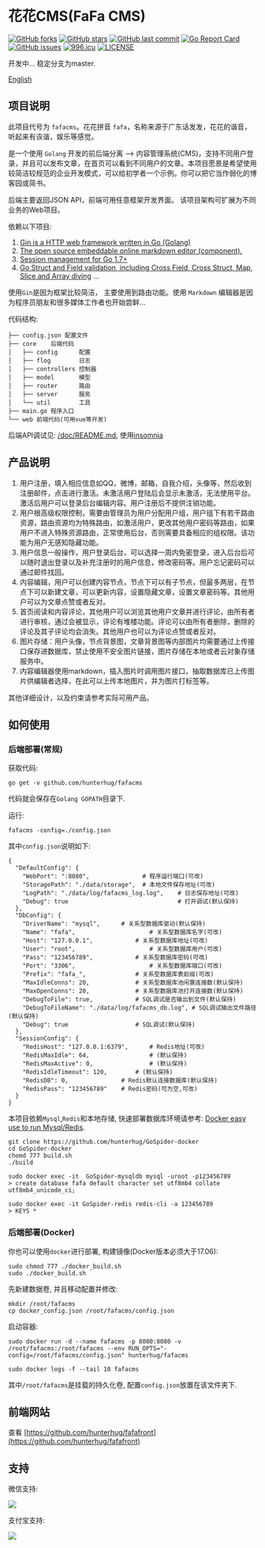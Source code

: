 # 花花CMS(FaFa CMS)

[![GitHub forks](https://img.shields.io/github/forks/hunterhug/fafacms.svg?style=social&label=Forks)](https://github.com/hunterhug/fafacms/network)
[![GitHub stars](https://img.shields.io/github/stars/hunterhug/fafacms.svg?style=social&label=Stars)](https://github.com/hunterhug/fafacms/stargazers)
[![GitHub last commit](https://img.shields.io/github/last-commit/hunterhug/fafacms.svg)](https://github.com/hunterhug/fafacms)
[![Go Report Card](https://goreportcard.com/badge/github.com/hunterhug/fafacms)](https://goreportcard.com/report/github.com/hunterhug/fafacms)
[![GitHub issues](https://img.shields.io/github/issues/hunterhug/fafacms.svg)](https://github.com/hunterhug/fafacms/issues)
[![996.icu](https://img.shields.io/badge/link-996.icu-red.svg)](https://996.icu) 
[![LICENSE](https://img.shields.io/badge/license-Anti%20996-blue.svg)](https://github.com/996icu/996.ICU/blob/master/LICENSE)

开发中... 稳定分支为master. 

[English](/README_EN.md)

## 项目说明

此项目代号为 `fafacms`。花花拼音 `fafa`，名称来源于广东话发发，花花的谐音，听起来有诙谐，娱乐等感觉。

是一个使用 `Golang` 开发的前后端分离 --> 内容管理系统(CMS)，支持不同用户登录，并且可以发布文章，在首页可以看到不同用户的文章。本项目愿景是希望使用较简洁较规范的企业开发模式，可以给初学者一个示例。你可以把它当作弱化的博客园或简书。

后端主要返回JSON API，前端可用任意框架开发界面。 该项目架构可扩展为不同业务的Web项目。

依赖以下项目:

1. [Gin is a HTTP web framework written in Go (Golang)](https://github.com/gin-gonic/gin)
2. [The open source embeddable online markdown editor (component).](https://github.com/pandao/editor.md)
3. [Session management for Go 1.7+](https://github.com/alexedwards/scs)
4. [Go Struct and Field validation, including Cross Field, Cross Struct, Map, Slice and Array diving](https://github.com/go-playground/validator)
...

使用`Gin`是因为框架比较简洁， 主要使用到路由功能。使用 `Markdown` 编辑器是因为程序员朋友和很多媒体工作者也开始尝鲜...

代码结构:

```
├── config.json 配置文件
├── core    后端代码
│   ├── config      配置
│   ├── flog        日志
│   ├── controllers 控制器
│   ├── model       模型
│   ├── router      路由
│   ├── server      服务
│   └── util        工具
├── main.go 程序入口
└── web 前端代码(可用vue等开发)
```

后端API调试见: [/doc/README.md](/doc/README.md), 使用[insomnia](https://insomnia.rest/)

## 产品说明

1. 用户注册，填入相应信息如QQ，微博，邮箱，自我介绍，头像等，然后收到注册邮件，点击进行激活。未激活用户登陆后会显示未激活，无法使用平台。激活后用户可以登录后台编辑内容。用户注册后不提供注销功能。
2. 用户根高级权限控制，需要由管理员为用户分配用户组，用户组下有若干路由资源，路由资源均为特殊路由，如激活用户，更改其他用户密码等路由，如果用户不进入特殊资源路由，正常使用后台，否则需要具备相应的组权限。该功能为用户无感知隐藏功能。
3. 用户信息一般操作，用户登录后台，可以选择一周内免密登录，进入后台后可以随时退出登录以及补充注册时的用户信息，修改密码等。用户忘记密码可以通过邮件找回。
4. 内容编辑，用户可以创建内容节点，节点下可以有子节点，但最多两层，在节点下可以新建文章，可以更新内容，设置隐藏文章，设置文章密码等。其他用户可以为文章点赞或者反对。
5. 首页阅读和内容评论，其他用户可以浏览其他用户文章并进行评论，由所有者进行审核，通过会被显示，评论有堆楼功能。评论可以由所有者删除，删除的评论及其子评论均会消失。其他用户也可以为评论点赞或者反对。
6. 图片存储：用户头像，节点背景图，文章背景图等内部图片均需要通过上传接口保存进数据库，禁止使用不安全图片链接，图片存储在本地或者云对象存储服务中。
7. 内容编辑器使用markdown，插入图片时调用图片接口，抽取数据库已上传图片供编辑者选择，在此可以上传本地图片，并为图片打标签等。

其他详细设计，以及约束请参考实际可用产品。

## 如何使用

### 后端部署(常规)

获取代码:

```
go get -v github.com/hunterhug/fafacms
```

代码就会保存在`Golang GOPATH`目录下.

运行:

```
fafacms -config=./config.json
```

其中`config.json`说明如下:

```
{
  "DefaultConfig": {
    "WebPort": ":8080",               # 程序运行端口(可改)
    "StoragePath": "./data/storage",  # 本地文件保存地址(可改)
    "LogPath": "./data/log/fafacms_log.log", 	# 日志保存地址(可改)
    "Debug": true   					        # 打开调试(默认保持)
  },
  "DbConfig": {
    "DriverName": "mysql",  	# 关系型数据库驱动(默认保持)
    "Name": "fafa", 					# 关系型数据库名字(可改)
    "Host": "127.0.0.1", 			# 关系型数据库地址(可改)
    "User": "root", 					# 关系型数据库用户(可改)
    "Pass": "123456789", 			# 关系型数据库密码(可改)
    "Port": "3306", 					# 关系型数据库端口(可改)
    "Prefix": "fafa_", 				# 关系型数据库表前缀(可改)
    "MaxIdleConns": 20, 			# 关系型数据库池闲置连接数(默认保持)
    "MaxOpenConns": 20, 			# 关系型数据库池打开连接数(默认保持)
    "DebugToFile": true, 			# SQL调试是否输出到文件(默认保持)
    "DebugToFileName": "./data/log/fafacms_db.log", # SQL调试输出文件路径(默认保持)
    "Debug": true 					# SQL调试(默认保持)
  },
  "SessionConfig": {
    "RedisHost": "127.0.0.1:6379", 		# Redis地址(可改)
    "RedisMaxIdle": 64, 				# (默认保持)
    "RedisMaxActive": 0, 				# (默认保持)
    "RedisIdleTimeout": 120, 		# (默认保持)
    "RedisDB": 0,               # Redis默认连接数据库(默认保持)
    "RedisPass": "123456789"   	# Redis密码(可为空,可改)
  }
}
```

本项目依赖`Mysql`,`Redis`和本地存储, 快速部署数据库环境请参考: [Docker easy use to run  Mysql/Redis](https://github.com/hunterhug/GoSpider-docker).

```
git clone https://github.com/hunterhug/GoSpider-docker
cd GoSpider-docker
chomd 777 build.sh
./build

sudo docker exec -it  GoSpider-mysqldb mysql -uroot -p123456789
> create database fafa default character set utf8mb4 collate utf8mb4_unicode_ci;

sudo docker exec -it GoSpider-redis redis-cli -a 123456789
> KEYS *
```

### 后端部署(Docker)

你也可以使用`docker`进行部署, 构建镜像(Docker版本必须大于17.06):

```
sudo chmod 777 ./docker_build.sh
sudo ./docker_build.sh
````

先新建数据卷, 并且移动配置并修改:

```
mkdir /root/fafacms
cp docker_config.json /root/fafacms/config.json
```

启动容器:

```
sudo docker run -d --name fafacms -p 8080:8080 -v /root/fafacms:/root/fafacms --env RUN_OPTS="-config=/root/fafacms/config.json" hunterhug/fafacms

sudo docker logs -f --tail 10 fafacms
```

其中`/root/fafacms`是挂载的持久化卷, 配置`config.json`放置在该文件夹下.

## 前端网站

查看 [https://github.com/hunterhug/fafafront](https://github.com/hunterhug/fafafront)

## 支持

微信支持:

![](/doc/support/weixin.jpg)

支付宝支持:

![](/doc/support/alipay.png)

